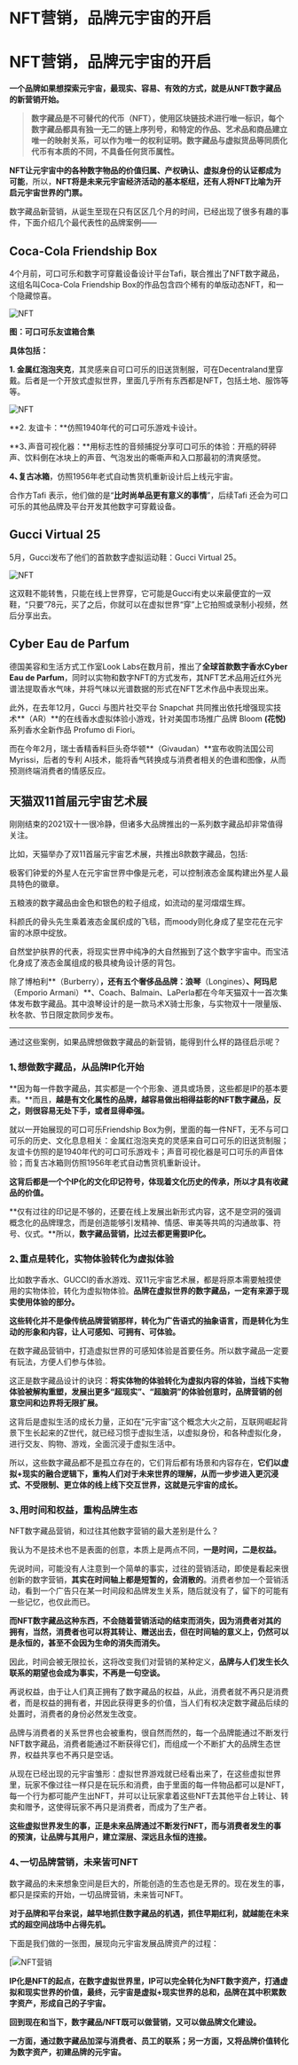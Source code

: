 # NFT营销，品牌元宇宙的开启


# NFT营销，品牌元宇宙的开启

**一个品牌如果想探索元宇宙，最现实、容易、有效的方式，就是从NFT数字藏品的新营销开始。**

> **数字藏品是不可替代的代币（NFT），使用区块链技术进行唯一标识，每个数字藏品都具有独一无二的链上序列号，和特定的作品、艺术品和商品建立唯一的映射关系，可以作为唯一的权利证明。数字藏品与虚拟货品等同质化代币有本质的不同，不具备任何货币属性。**

**NFT让元宇宙中的各种数字物品的价值归属、产权确认、虚拟身份的认证都成为可能**，所以，**NFT将是未来元宇宙经济活动的基本枢纽，还有人将NFT比喻为开启元宇宙世界的门票。**

数字藏品新营销，从诞生至现在只有区区几个月的时间，已经出现了很多有趣的事件，下面介绍几个最代表性的品牌案例——

## Coca-Cola Friendship Box

4个月前，可口可乐和数字可穿戴设备设计平台Tafi，联合推出了NFT数字藏品，这组名叫Coca-Cola Friendship Box的作品包含四个稀有的单版动态NFT，和一个隐藏惊喜。

![NFT](20220707115314.png)

**图：可口可乐友谊箱合集**

**具体包括：**

**1. 金属红泡泡夹克**，其灵感来自可口可乐的旧送货制服，可在Decentraland里穿戴。后者是一个开放式虚拟世界，里面几乎所有东西都是NFT，包括土地、服饰等等。

![NFT](1636682691049.jpg)

**2. 友谊卡：**仿照1940年代的可口可乐游戏卡设计。

**3､声音可视化器：**用标志性的音频捕捉分享可口可乐的体验：开瓶的砰砰声、饮料倒在冰块上的声音、气泡发出的嘶嘶声和入口那最初的清爽感觉。

**4､复古冰箱**，仿照1956年老式自动售货机重新设计后上线元宇宙。

合作方Tafi 表示，他们做的是“**比时尚单品更有意义的事情**”，后续Tafi 还会为可口可乐的其他品牌及平台开发其他数字可穿戴设备。

## Gucci Virtual 25

5月，Gucci发布了他们的首款数字虚拟运动鞋：Gucci Virtual 25。

![NFT](0220707115225.png)

这双鞋不能转售，只能在线上世界穿，它可能是Gucci有史以来最便宜的一双鞋，“只要”78元，买了之后，你就可以在虚拟世界“穿”上它拍照或录制小视频，然后分享出去。

## Cyber Eau de Parfum 

德国美容和生活方式工作室Look Labs在数月前，推出了**全球首款数字香水Cyber Eau de Parfum**，同时以实物和数字NFT的方式发布，其NFT艺术品用近红外光谱法提取香水气味，并将气味以光谱数据的形式在NFT艺术作品中表现出来。

此外，在去年12月，Gucci 与图片社交平台 Snapchat 共同推出依托增强现实技术**（AR）**的在线香水虚拟体验小游戏，针对美国市场推广品牌 Bloom **(花悦)** 系列香水全新作品 Profumo di Fiori。

而在今年2月，瑞士香精香料巨头奇华顿**（Givaudan）**宣布收购法国公司 Myrissi，后者的专利 AI技术，能将香气转换成与消费者相关的色谱和图像，从而预测终端消费者的情感反应。

## 天猫双11首届元宇宙艺术展

刚刚结束的2021双十一很冷静，但诸多大品牌推出的一系列数字藏品却非常值得关注。

比如，天猫举办了双11首届元宇宙艺术展，共推出8款数字藏品，包括:

极客们钟爱的外星人在元宇宙世界中像是元老，可以控制液态金属构建出外星人最具特色的徽章。

五粮液的数字藏品由金色和银色的粒子组成，如流动的星河熠熠生辉。

科颜氏的骨头先生乘着液态金属织成的飞毯，而moody则化身成了星空花在元宇宙的冰原中绽放。

自然堂护肤界的代表，将现实世界中纯净的大自然搬到了这个数字宇宙中。而宝洁化身成了液态金属组成的极具棱角设计感的背包。

除了博柏利**（Burberry）**，还有五个奢侈品品牌：浪琴**（Longines）**、阿玛尼**（Emporio Armani）**、Coach、Balmain、LaPerla都在今年天猫双十一首次集体发布数字藏品。其中浪琴设计的是一款马术X骑士形象，与实物双十一限量版、秋冬款、节日限定款同步发布。

------

通过这些案例，如果品牌想做数字藏品的新营销，能得到什么样的路径启示呢？

### **1､想做数字藏品，从品牌IP化开始**

**因为每一件数字藏品，其实都是一个个形象、道具或场景，这些都是IP的基本要素。**而且，**越是有文化属性的品牌，越容易做出相得益彰的NFT数字藏品，反之，则很容易无处下手，或者显得牵强。**

就以一开始展现的可口可乐Friendship Box为例，里面的每一件NFT，无不与可口可乐的历史、文化息息相关：金属红泡泡夹克的灵感来自可口可乐的旧送货制服；友谊卡仿照的是1940年代的可口可乐游戏卡；声音可视化器是可口可乐的声音体验；而复古冰箱则仿照1956年老式自动售货机重新设计。

**这背后都是一个个IP化的文化印记符号，体现着文化历史的传承，所以才具有收藏品的价值。**

**仅有过往的印记是不够的，还要在线上发展出新形式内容，这不是空洞的强调概念化的品牌理念，而是创造能够引发精神、情感、审美等共鸣的沟通故事、符号、仪式。**所以，**数字藏品营销，比过去都更需要IP化。**

### **2､重点是转化，实物体验转化为虚拟体验**

比如数字香水、GUCCI的香水游戏、双11元宇宙艺术展，都是将原本需要触摸使用的实物体验，转化为虚拟物体验。**品牌在虚拟世界的数字藏品，一定有来源于现实使用体验的部分。**

**这些转化并不是像传统品牌营销那样，转化为广告语式的抽象语言，而是转化为生动的形象和内容，让人可感知、可拥有、可体验。**

在数字藏品营销中，打造虚拟世界的可感知体验是首要任务。所以数字藏品一定要有玩法，方便人们参与体验。

这正是数字藏品设计的诀窍：**将实体物的体验转化为虚拟内容的体验，当线下实物体验被解构重塑，发展出更多“超现实”、“超脑洞”的体验创意时，品牌营销的创意空间和边界将无限扩展。**

这背后是虚拟生活的成长力量，正如在“元宇宙”这个概念大火之前，互联网崛起背景下生长起来的Z世代，就已经习惯于虚拟生活，以虚拟身份，和各种虚拟化身，进行交友、购物、游戏，全面沉浸于虚拟生活中。

所以，这些数字藏品都不是孤立存在的，它们背后都有场景和内容存在，**它们以虚拟+现实的融合逻辑下，重构人们对于未来世界的理解，从而一步步进入更沉浸式、不受限制、更立体的线上线下交互世界，这就是元宇宙的成长。**

### **3､用时间和权益，重构品牌生态**

NFT数字藏品营销，和过往其他数字营销的最大差别是什么？

我认为不是技术也不是表面的创意，本质上是两点不同，**一是时间，二是权益。**

先说时间，可能没有人注意到一个简单的事实，过往的营销活动，即使是看起来很创新的数字营销，**其实在时间轴上都是短暂的，会消散的**。消费者参加一个营销活动，看到一个广告只在某一时间段和品牌发生关系，随后就没有了，留下的可能有一些记忆，也仅此而已。

**而NFT数字藏品这种东西，不会随着营销活动的结束而消失，因为消费者对其的拥有，当然，消费者也可以将其转让、赠送出去，但在时间轴的意义上，仍然可以是永恒的，甚至不会因为生命的消失而消失。**

因此，时间会被无限拉长，这将改变我们对营销的某种定义，**品牌与人们发生长久联系的期望也会成为事实，不再是一句空谈。**

再说权益，由于让人们真正拥有了数字藏品的权益，从此，消费者就不再只是消费者，而是权益的拥有者，并因此获得更多的价值，当人们有权决定数字藏品后续的处置时，消费者的身份必然发生改变。

品牌与消费者的关系世界也会被重构，很自然而然的，每一个品牌能通过不断发行NFT数字藏品，消费者能通过不断获得它们，而组成一个不断扩大的品牌生态世界，权益共享也不再只是空话。

从现在已经出现的元宇宙雏形：虚拟世界游戏就已经看出来了，在这些虚拟世界里，玩家不像过往一样只是在玩乐和消费，由于里面的每一件物品都可以是NFT，每一个行为都可能产生出NFT，并可以让玩家拿着这些NFT去其他平台上转让、转卖和赠予，这使得玩家不再只是消费者，而成为了生产者。

**这些虚拟世界发生的事，正是未来品牌通过不断发行NFT，而与消费者发生的事的预演，让品牌与其用户，建立深层、深远且永恒的连接。**

### **4､一切品牌营销，未来皆可NFT**

数字藏品的未来想象空间是巨大的，所能创造的生态也是无界的。现在发生的事，都只是探索的开始，一切品牌营销，未来皆可NFT。

**对于品牌和平台来说，越早地抓住数字藏品的机遇，抓住早期红利，就越能在未来式的超空间战场中占得先机。**

下面是我们做的一张图，展现向元宇宙发展品牌资产的过程：

[![NFT营销](1636682711110.jpg)

**IP化是NFT的起点，在数字虚拟世界里，IP可以完全转化为NFT数字资产，打通虚拟和现实世界的价值，最终，元宇宙是虚拟+现实世界的总和，品牌在其中积累数字资产，形成自己的子宇宙。**

**回到现在和当下，数字藏品/NFT既可以做营销，又可以做品牌文化建设。**

**一方面，通过数字藏品加深与消费者、员工的联系；另一方面，又将品牌价值转化为数字资产，初建品牌的元宇宙。**
